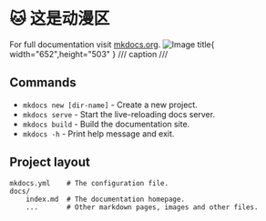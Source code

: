 # :cat: 这是动漫区
For full documentation visit [mkdocs.org](https://www.mkdocs.org).
![Image title](https://img5.qy0.ru/data/3195/89/17570720536566.jpg){ width="652",height="503" }
/// caption
///

## Commands

* `mkdocs new [dir-name]` - Create a new project.
* `mkdocs serve` - Start the live-reloading docs server.
* `mkdocs build` - Build the documentation site.
* `mkdocs -h` - Print help message and exit.

## Project layout

    mkdocs.yml    # The configuration file.
    docs/
        index.md  # The documentation homepage.
        ...       # Other markdown pages, images and other files.
